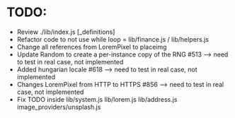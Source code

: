 # TODO:
* Review ./lib/index.js [_definitions]
* Refactor code to not use while loop = lib/finance.js / lib/helpers.js
* Change all references from LoremPixel to placeimg
* Update Random to create a per-instance copy of the RNG #513 --> need to test in real case, not implemented
* Added hungarian locale #618 --> need to test in real case, not implemented
* Changes LoremPixel from HTTP to HTTPS #856 --> need to test in real case, not implemented
* Fix TODO inside lib/system.js lib/lorem.js lib/address.js image_providers/unsplash.js